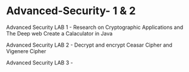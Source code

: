 # Advanced-Security- 1 & 2

Advanced Security LAB 1 -  Research on Cryptographic Applications and The Deep web
                           Create a Calaculator in Java

Advanced Security LAB 2 - Decrypt and encrypt Ceasar Cipher and Vigenere Cipher

Advanced Security LAB 3 - 
